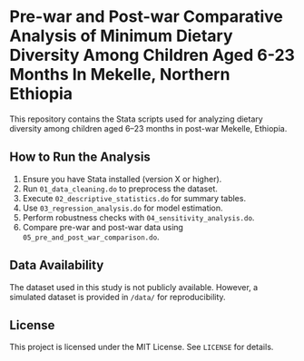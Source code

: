 # Pre-war and Post-war Comparative Analysis of Minimum Dietary Diversity Among Children Aged 6-23 Months In Mekelle, Northern Ethiopia
This repository contains the Stata scripts used for analyzing dietary diversity among children aged 6–23 months in post-war Mekelle, Ethiopia.  

## How to Run the Analysis  
1. Ensure you have Stata installed (version X or higher).  
2. Run `01_data_cleaning.do` to preprocess the dataset.  
3. Execute `02_descriptive_statistics.do` for summary tables.  
4. Use `03_regression_analysis.do` for model estimation.  
5. Perform robustness checks with `04_sensitivity_analysis.do`.
6. Compare pre-war and post-war data using `05_pre_and_post_war_comparison.do`.

## Data Availability  
The dataset used in this study is not publicly available. However, a simulated dataset is provided in `/data/` for reproducibility.  

## License  
This project is licensed under the MIT License. See `LICENSE` for details.  
